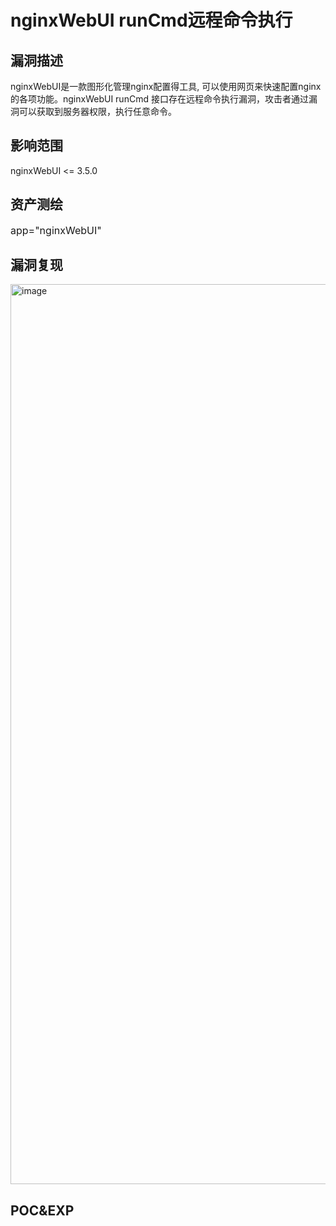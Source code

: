 # nginxWebUI runCmd远程命令执行

## 漏洞描述
nginxWebUI是一款图形化管理nginx配置得工具, 可以使用网页来快速配置nginx的各项功能。nginxWebUI runCmd 接口存在远程命令执行漏洞，攻击者通过漏洞可以获取到服务器权限，执行任意命令。

## <radar-chart-outlined /> 影响范围
nginxWebUI <= 3.5.0

## <eye-outlined /> 资产测绘
<a-typography-paragraph :copyable="{ tooltip: false }" style="font-size: 16px">
  app="nginxWebUI"
</a-typography-paragraph>

## 漏洞复现
<img width="1440" alt="image" src="https://github.com/b1llow/knowledge/assets/142713919/728750e0-79f1-4449-ab2e-810fc6593df5">


## POC&EXP

<script lang="ts" setup>
  import { RadarChartOutlined, EyeOutlined } from '@ant-design/icons-vue';
</script>
